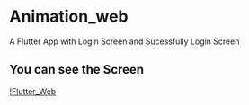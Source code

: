 # Animation_web

A Flutter App with Login Screen and Sucessfully Login Screen

## You can see the Screen

[!Flutter_Web](https://github.com/bhavyarbhatt/Flutter_Web/blob/master/android/gif.gif)

